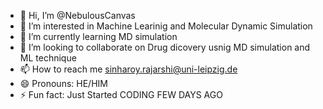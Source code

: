 - 👋 Hi, I’m @NebulousCanvas
- 👀 I’m interested in Machine Learinig and Molecular Dynamic Simulation
- 🌱 I’m currently learning MD simulation
- 💞️ I’m looking to collaborate on Drug dicovery usnig MD simulation and ML technique
- 📫 How to reach me sinharoy.rajarshi@uni-leipzig.de
- 😄 Pronouns: HE/HIM
- ⚡ Fun fact: Just Started CODING FEW DAYS AGO

<!---
NebulousCanvas/NebulousCanvas is a ✨ special ✨ repository because its `README.md` (this file) appears on your GitHub profile.
You can click the Preview link to take a look at your changes.
--->
